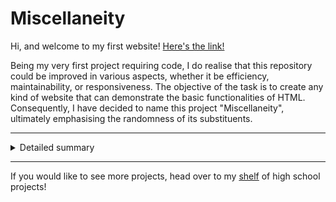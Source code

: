 # Miscellaneity
Hi, and welcome to my first website! [Here's the link!](https://valensce.github.io/Miscellaneity/)

Being my very first project requiring code, I do realise that this repository could be improved in various aspects, whether it be efficiency, maintainability, or responsiveness. The objective of the task is to create any kind of website that can demonstrate the basic functionalities of HTML. Consequently, I have decided to name this project "Miscellaneity", ultimately emphasising the randomness of its substituents.
<hr>
<details><summary>Detailed summary</summary><br>
The following summaries briefly outline the content of the pages you'll find:<br><br>

Index.html - This is the home page of my website, and it has boxed and hyperlinked images that take you to the destination described right below them. When you hover your pointer over the box, it changes colour - from light grey to black. This is my own unique design for a stylish homepage, where the links and titles are always in the navigation bar at the top. ༼ つ ◕_◕ ༽つ

News.html - This is where I included a snapshot of one of my English assignments from last year, talking about Australia's constitution. It is the first link on the navigation bar, where it will turn lilac when you hover your mouse over "News". Not only does this page have a series of paragraphs, but also images that are well-positioned into the center and a copyright line at the end, written in the small font. All text I've written visible on my webpages have been styled in customised fonts to make it readable and classier. (≧∀≦)ゞ

Do_aliens_exist.html - This page is one of my first pages I created, because I began with the idea of investigating extra-terrestrial life existence. It has a highly engaging design that will surely capture any reader's attention, from its striking images, fancy fonts, use of columns, and awesome design. (≧∇≦)ﾉ

Whats_the_HST.html - This page is a snapshot of my Space assignment for Science last year on the Hubble Space Telescope. It's a fascinating piece of technology that explores the universe and beyond. It suits well into my space theme and links to the alien page. Some highlights of this page are: The floating images on the left and right, the padding used to beautifully space out the images, and once again, the work itself. Everything on that page is written by me, meaning nothing has been copied and pasted from the internet. This has been proven by Turnitin last year, where it held a 0% similarity report. STUNNING! ( •̀ ω •́ )✧

Calculus.html - This is my first page to include some of my most unique problem-solving techniques applied into differential calculus and integration. It comprises a brief overview of how I started my journey in mathematics, and then a series of examples of my work over the course of five weeks. There is no need to reference anything, because all the solutions provided are handwritten and solved by me in OneNote. Have fun with this page!

About_the_author.html - This is an introduction of me and my pet golden retriever Prado. After that section, there is a gallery of photos. I hope you have as much fun and anticipation on this page as you do on my other pages! ㄟ(≧◇≦)ㄏ
</details>
<hr>
If you would like to see more projects, head over to my <a href="https://github.com/Valensce/HighSchoolProjects">shelf</a> of high school projects!


